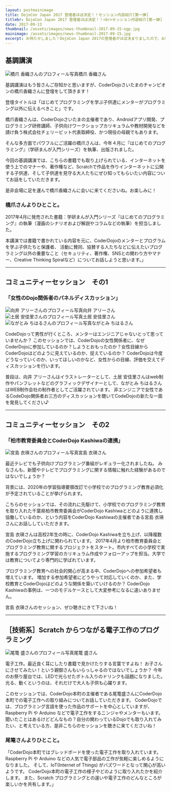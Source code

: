 ```yaml
---
layout: postmainimage
title: DojoCon Japan 2017 登壇者ほぼ決定！！セッション内容紹介[第一弾]
titlebr: DojoCon Japan 2017 登壇者ほぼ決定！！<br>セッション内容紹介[第一弾]
date: 2017-09-13
thumbnail: /assets/images/news-thumbnail-2017-09-15-ogp.jpg
mainimage: /assets/images/news-thumbnail-2017-09-15.jpg
excerpt: お待たせしました！DojoCon Japan 2017の登壇者がほぼ決まりましたので、お知らせします！今回は第一弾として、４つのセッションから６人の登壇者の方をご紹介します！
---
```


## 基調講演
<div class="post-session-photo">
  <div class="post-session-photo-column"><img src="{{ '/' | prepend: site.baseurl }}assets/images/news-session-hashizume-2017-09-15.jpg" alt="橋爪 香織さんのプロフィール写真" class="img-responsive">橋爪 香織さん</div>
</div>


基調講演はもう皆さんご存知かと思いますが、CoderDojoさいたまのチャンピオンの橋爪香織さんに登壇をして頂きます！

登壇タイトルは「はじめてプログラミングを学ぶ子供達にメンターがプログラミング以外に伝えるべきこと」です。

橋爪香織さんは、CoderDojoさいたまの主催者であり、Androidアプリ開発、プログラミング研修講師、子供向けワークショップカリキュラムや教材開発などを請け負う株式会社チェリービット代表取締役、かつ現役の母親でもあります。

そんな多方面でパワフルにご活躍の橋爪さんは、今年４月に『はじめてのプログラミング』（学研まんが入門シリーズ）を執筆、出版されました。

今回の基調講演では、こちらの書籍でも取り上げられている、インターネットを使う上でのマナーや、著作権など、Scratchで作品を作りインターネットに公開する子供達、そして子供達を見守る大人たちにぜひ知ってもらいたい内容についてお話をしていただきます。

是非会場に足を運んで橋爪香織さんに会いに来てくださいね。お楽しみに！

### 橋爪さんよりひとこと。
2017年4月に発売された書籍：学研まんが入門シリーズ『はじめてのプログラミング』の執筆（漫画のシナリオおよび解説やコラムなどの執筆）を担当しました。

本講演では書籍で書かれている内容を元に、CoderDojoのメンターとプログラムを学ぶ子供たちと保護者、 活動に賛同、協賛する人たちなどに伝えたいプログラミング以外の重要なこと（セキュリティ、著作権、SNSとの関わり方やマナー、Creative Thinking Spiralなど）についてお話しようと思います。」

<hr>
<h2>コミュニティーセッション　その1</h2>
<h3>「女性のDojo関係者のパネルディスカッション」</h3>

<div class="post-session-photo">
  <div class="post-session-photo-column"><img src="{{ '/' | prepend: site.baseurl }}assets/images/news-session-mukai-2017-09-15.jpg" alt="向井 アリーさんのプロフィール写真" class="img-responsive">向井 アリーさん</div>
  <div class="post-session-photo-column"><img src="{{ '/' | prepend: site.baseurl }}assets/images/news-session-doi-2017-09-15.jpg" alt="土居 安佳里さんのプロフィール写真" class="img-responsive">土居 安佳里さん</div>
  <div class="post-session-photo-column"><img src="{{ '/' | prepend: site.baseurl }}assets/images/news-session-nagatomi-2017-09-15.jpg" alt="ながとみ ちはるさんのプロフィール写真" class="img-responsive">ながとみ ちはるさん</div>
</div>

CodeDojoって男性が行くところ、メンターはエンジニアじゃないとって思っていませんか？
このセッションでは、CoderDojoの女性関係者に、なぜCoderDojoに参加しているのか？しようとおもったのか？女性目線からCoderDojoはどのように見えているのか、捉えているのか？
CoderDojoは今度どうなっていくのか、いってほしいのかなど、女性からの目線、評価を交えてディスカッションを行います。

普段は、向井 アリーさんはイラストレーターとして、土居 安佳里さんはweb制作やパンフレットなどのグラフィックデザイナーとして、ながとみ ちはるさんはWEB制作会社の制作者としてご活躍されています。
非エンジニアで女性であるCodeDojo関係者お三方のディスカッションを聴いてCodeDojoの新たな一面を発見してください♪

<hr>

<h2>コミュニティーセッション　その2</h2>
<h3>「柏市教育委員会とCoderDojo Kashiwaの連携」</h3>
<div class="post-session-photo">
  <div class="post-session-photo-column"><img src="{{ '/' | prepend: site.baseurl }}assets/images/news-session-miyajima-2017-09-15.jpg" alt="宮島 衣瑛さんのプロフィール写真" class="img-responsive">宮島 衣瑛さん</div>
</div>

最近テレビでも子供向けプログラミング番組がレギュラー化されましたね。
みなさんも、新聞やテレビでプログラミングに関する情報に触れた経験があるのではないでしょうか？

背景には、2020年の学習指導要領改訂で小学校でのプログラミング教育必須化が予定されていることが挙げられます。

こちらのセッションでは、その流れに先駆けて、小学校でのプログラミング教育を取り入れた千葉県柏市教育委員会がCoderDojo  Kashiwaとどのように連携し協働しているのか、という内容をCoderDojo  Kashiwaの主催者である宮島 衣瑛さんにお話ししていただきます。

宮島 衣瑛さんは高校2年生の時に、CoderDojo  Kashiwaを立ち上げ、以降複数のCoderDojo立ち上げに関わられています。
2017年4月より柏市教育委員会とプログラミング教育に関するプロジェクトをスタート。市内すべての小学校で実施するプログラミング学習のカリキュラム作成やフォローアップを担当。大学では教育についてより専門的に学ばれています。

プログラミング教育への社会的関心が高まる中、CoderDojoへの参加希望者も増えています。
増加する参加希望者にどうやって対応していくのか、また、学校教育とCoderDojoはどのような関係を築いていけるのか？
CoderDojo  Kashiwaの事例は、一つのモデルケースとして大変参考になるに違いありません。

宮島 衣瑛さんのセッション、ぜひ聴きにきて下さいね！

<hr>
<h2>［技術系］Scratch からつながる電子工作のプログラミング</h2>
<div class="post-session-photo">
  <div class="post-session-photo-column"><img src="{{ '/' | prepend: site.baseurl }}assets/images/news-session-ogomori-2017-09-15.jpg" alt="尾篭 盛さんのプロフィール写真" class="img-responsive">尾篭 盛さん</div>
</div>

電子工作。最近良く耳にしたり書籍で見かけたりする言葉ですよね！
お子さんにさせてみたい！という親御さんもいらっしゃるのではないでしょうか？
今年のお祭り屋台では、LEDで光らせたボトル入りのドリンクも話題になりました。
光る、動くというのは、それだけで大人も子供も心躍ります。

このセッションでは、CoderDojo本町の主催者である尾篭盛さんにCoderDojo本町での電子工作への取り組みについてお話していただきます。
CoderDojoでは、プログラミング言語を使った作品のサポートを中心としていますが、Raspberry Pi や Arduino などで電子工作をするニンジャやメンターもいます。
聞いたことはあるけどどんなもの？自分の関わっているDojoでも取り入れてみたい、と考えている方、是非こちらのセッションを聴きに来てくださいね！

### 尾篭さんよりひとこと。
「CoderDojo本町ではブレッドボードを使った電子工作を取り入れています。
Raspberry Pi や Arduino などの人気で電子部品の工作が気軽に楽しめるようになりました。
そして、IoT(Internet of Things) がバズワードとなって関心が高いようです。
CoderDojo本町の電子工作の様子やどのように取り入れたかを紹介します。
また、Scratch プログラミングとの違いや電子工作のどんなところが楽しいかを共有します。」
